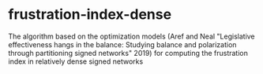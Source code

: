 # frustration-index-dense
The algorithm based on the optimization models (Aref and Neal "Legislative effectiveness hangs in the balance: Studying balance and polarization through partitioning signed networks" 2019) for computing the frustration index in relatively dense signed networks
